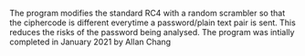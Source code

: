 The program modifies the standard RC4 with a random scrambler so that the ciphercode is different everytime a password/plain text pair is sent.  This reduces the risks of the password being analysed. The program was intially completed in January 2021 by Allan Chang
